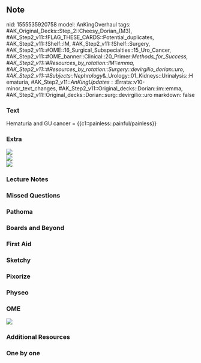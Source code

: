## Note
nid: 1555535920758
model: AnKingOverhaul
tags: #AK_Original_Decks::Step_2::Cheesy_Dorian_(M3), #AK_Step2_v11::!FLAG_THESE_CARDS::Potential_duplicates, #AK_Step2_v11::!Shelf::IM, #AK_Step2_v11::!Shelf::Surgery, #AK_Step2_v11::#OME::16_Surgical_Subspecialties::15_Uro_Cancer, #AK_Step2_v11::#OME_banner::Clinical::20_Primer:_Methods_for_Success, #AK_Step2_v11::#Resources_by_rotation::IM::emma, #AK_Step2_v11::#Resources_by_rotation::Surgery::devirgilio_dorian::uro, #AK_Step2_v11::#Subjects::Nephrology_&_Urology::01_Kidneys::Urinalysis::Hematuria, #AK_Step2_v11::$AnKingUpdates::$Errata::v10-minor_text_changes, #AK_Step2_v11::Original_decks::Dorian::im::emma, #AK_Step2_v11::Original_decks::Dorian::surg::devirgilio::uro
markdown: false

### Text
Hematuria and GU cancer = {{c1::painless::painful/painless}}

### Extra
<div>
  <div>
    <img src="paste-482170208518145.jpg">
    <div><img src="paste-382664406204417.jpg"></div>
  </div>
  <div>
    <i><u><img src="paste-3063591582302209.jpg"></u></i>
  </div>
</div>

### Lecture Notes


### Missed Questions


### Pathoma


### Boards and Beyond


### First Aid


### Sketchy


### Pixorize


### Physeo


### OME
<div class="ome-widget">
  <a href="https://onlinemeded.org/spa/surgery?ref=anki"><img src=
  "_OME_AnkiFlashcards_Topic_1.png"></a>
</div>

### Additional Resources


### One by one

